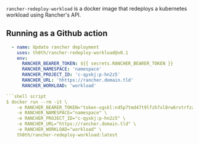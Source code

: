 `rancher-redeploy-workload` is a docker image that redeploys a kubernetes workload using Rancher's API.

## Running as a Github action

```yaml
  - name: Update rancher deployment
    uses: th0th/rancher-redeploy-workload@v0.1
    env:
      RANCHER_BEARER_TOKEN: ${{ secrets.RANCHER_BEARER_TOKEN }}
      RANCHER_NAMESPACE: 'namespace'
      RANCHER_PROJECT_ID: 'c-qyxkj:p-hn2z5'
      RANCHER_URL: 'hhttps://rancher.domain.tld'
      RANCHER_WORKLOAD: 'workload'

```shell script
$ docker run --rm -it \
    -e RANCHER_BEARER_TOKEN="token-xgskl:n45p7tmd47t9lfzh7xl8rw6rvtrfzzxrtdr6qvjg27r4sjcxvzss7d" \
    -e RANCHER_NAMESPACE="namespace" \
    -e RANCHER_PROJECT_ID="c-qyxkj:p-hn2z5" \
    -e RANCHER_URL="https://rancher.domain.tld" \
    -e RANCHER_WORKLOAD="workload" \
    th0th/rancher-redeploy-workload:latest
```

